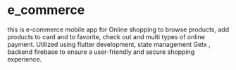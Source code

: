 # e_commerce

this is e-commerce mobile app for Online shopping to browse products, add products to card and to favorite, check out and multi types of online payment. Utilized using flutter development, state management Getx , backend firebase to ensure a user-friendly and secure shopping experience.


